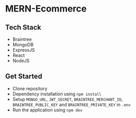 # MERN-Ecommerce

## Tech Stack
- Braintree 
- MongoDB
- ExpressJS
- React
- NodeJS

## Get Started
- Clone repository
- Dependency installation using `npm install`
- Setup `MONGO_URL`, `JWT_SECRET`, `BRAINTREE_MERCHANT_ID`, `BRAINTREE_PUBLIC_KEY` and `BRAINTREE_PRIVATE_KEY` in  `.env`
- Run the application using `npm dev`
